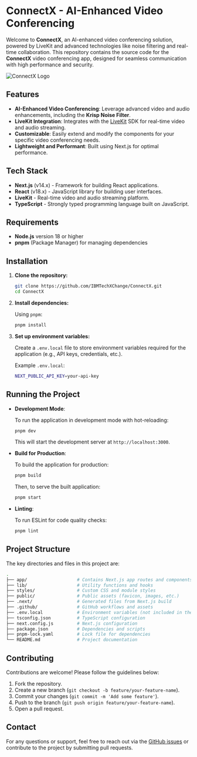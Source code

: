 # ConnectX - AI-Enhanced Video Conferencing

Welcome to **ConnectX**, an AI-enhanced video conferencing solution, powered by LiveKit and advanced technologies like noise filtering and real-time collaboration. This repository contains the source code for the **ConnectX** video conferencing app, designed for seamless communication with high performance and security.

![ConnectX Logo](https://raw.githubusercontent.com/IBMTechXChange/ConnectX/refs/heads/main/assets/images/logo.png)

## Features
- **AI-Enhanced Video Conferencing**: Leverage advanced video and audio enhancements, including the **Krisp Noise Filter**.
- **LiveKit Integration**: Integrates with the [LiveKit](https://livekit.io) SDK for real-time video and audio streaming.
- **Customizable**: Easily extend and modify the components for your specific video conferencing needs.
- **Lightweight and Performant**: Built using Next.js for optimal performance.

## Tech Stack
- **Next.js** (v14.x) - Framework for building React applications.
- **React** (v18.x) - JavaScript library for building user interfaces.
- **LiveKit** - Real-time video and audio streaming platform.
- **TypeScript** - Strongly typed programming language built on JavaScript.

## Requirements
- **Node.js** version 18 or higher
- **pnpm** (Package Manager) for managing dependencies

## Installation

1. **Clone the repository:**

   ```bash
   git clone https://github.com/IBMTechXChange/ConnectX.git
   cd ConnectX
   ```

2. **Install dependencies:**

   Using `pnpm`:

   ```bash
   pnpm install
   ```

3. **Set up environment variables:**

   Create a `.env.local` file to store environment variables required for the application (e.g., API keys, credentials, etc.).

   Example `.env.local`:

   ```bash
   NEXT_PUBLIC_API_KEY=your-api-key
   ```

## Running the Project

- **Development Mode**:

  To run the application in development mode with hot-reloading:

  ```bash
  pnpm dev
  ```

  This will start the development server at `http://localhost:3000`.

- **Build for Production**:

  To build the application for production:

  ```bash
  pnpm build
  ```

  Then, to serve the built application:

  ```bash
  pnpm start
  ```

- **Linting**:

  To run ESLint for code quality checks:

  ```bash
  pnpm lint
  ```

## Project Structure
The key directories and files in this project are:

```bash
.
├── app/                   # Contains Next.js app routes and components
├── lib/                   # Utility functions and hooks
├── styles/                # Custom CSS and module styles
├── public/                # Public assets (favicon, images, etc.)
├── .next/                 # Generated files from Next.js build
├── .github/               # GitHub workflows and assets
├── .env.local             # Environment variables (not included in the repo)
├── tsconfig.json          # TypeScript configuration
├── next.config.js         # Next.js configuration
├── package.json           # Dependencies and scripts
├── pnpm-lock.yaml         # Lock file for dependencies
└── README.md              # Project documentation
```

## Contributing

Contributions are welcome! Please follow the guidelines below:

1. Fork the repository.
2. Create a new branch (`git checkout -b feature/your-feature-name`).
3. Commit your changes (`git commit -m 'Add some feature'`).
4. Push to the branch (`git push origin feature/your-feature-name`).
5. Open a pull request.


## Contact
For any questions or support, feel free to reach out via the [GitHub issues](https://github.com/IBMTechXChange/ConnectX/issues) or contribute to the project by submitting pull requests.
